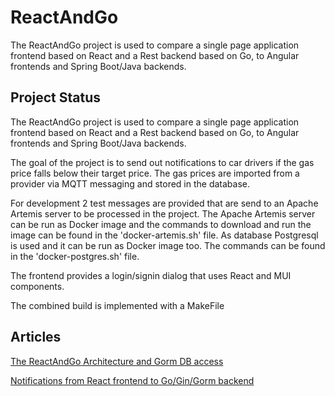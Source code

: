 # ReactAndGo

The ReactAndGo project is used to compare a single page application frontend based on React and a Rest backend based on Go, to Angular frontends and Spring Boot/Java backends. 

## Project Status

The ReactAndGo project is used to compare a single page application frontend based on React and a Rest backend based on Go, to Angular frontends and Spring Boot/Java backends. 

The goal of the project is to send out notifications to car drivers if the gas price falls below their target price. The gas prices are imported from a provider via MQTT messaging and stored in the database. 

For development 2 test messages are provided that are send to an Apache Artemis server to be processed in the project. The Apache Artemis server can be run as Docker image and the commands to download and run the image can be found in the 'docker-artemis.sh' file. As database Postgresql is used and it can be run as Docker image too. The commands can be found in the 'docker-postgres.sh' file.

The frontend provides a login/signin dialog that uses React and MUI components.

The combined build is implemented with a MakeFile

## Articles
[The ReactAndGo Architecture and Gorm DB access](https://angular2guy.wordpress.com/2023/02/26/the-reactandgo-architecture-and-gorm-db-access/)

[Notifications from React frontend to Go/Gin/Gorm backend](https://angular2guy.wordpress.com/2023/03/09/notifications-from-react-frontend-to-go-gin-gorm-backend/)